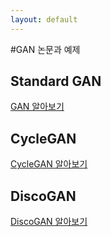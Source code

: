 ```yaml
---
layout: default
---
```


#GAN 논문과 예제

## Standard GAN 
[GAN 알아보기](./GAN.html)

## CycleGAN 
[CycleGAN 알아보기](./cycleGAN.html)

## DiscoGAN 
[DiscoGAN 알아보기](./discoGAN.html)

